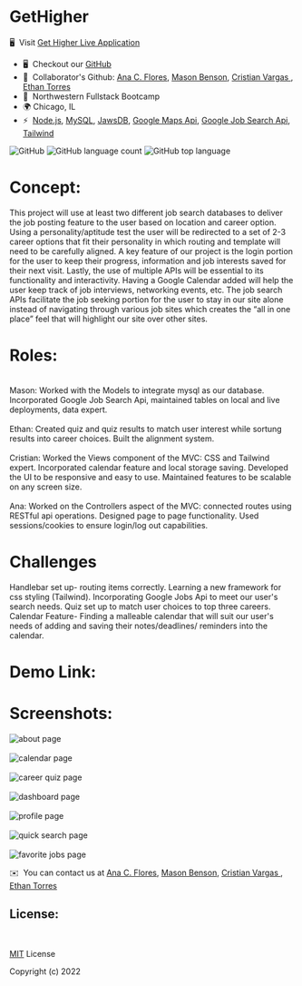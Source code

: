 # GetHigher
 🖥️  Visit  [Get Higher Live Application](https://get-higher.herokuapp.com)
*   🖥️  Checkout our [GitHub](https://github.com/anacecyflores1/GetHigher)
*   🤝  Collaborator's Github: [Ana C. Flores](https://github.com/anacecyflores1), [Mason Benson](https://github.com/mbenson025), [Cristian Vargas ](https://github.com/vcristian1), [Ethan Torres](https://github.com/ethantor12)
*   🧠  Northwestern Fullstack Bootcamp
*   🌍 Chicago, IL
*   ⚡  [Node.js](https://nodejs.org/en/), [MySQL](https://www.mysql.com/), [JawsDB](https://www.jawsdb.com/), [Google Maps Api](https://developers.google.com/maps), [Google Job Search Api](https://rapidapi.com/letscrape-6bRBa3QguO5/api/google-jobs-search/), [Tailwind](https://tailwindcss.com/)


![GitHub](https://img.shields.io/github/license/anacecyflores1/GetHigher)
![GitHub language count](https://img.shields.io/github/languages/count/anacecyflores1/GetHigher)
![GitHub top language](https://img.shields.io/github/languages/top/anacecyflores1/GetHigher)

# Concept:
This project will use at least two different job search databases to deliver the job posting feature to the user based on location and career option. Using a personality/aptitude test the user will be redirected to a set of 2-3 career options that fit their personality in which routing and template will need to be carefully aligned. 
A key feature of our project is the login portion for the user to keep their progress, information and job interests saved for their next visit. Lastly, the use of multiple APIs will be essential to its functionality and interactivity. Having a Google Calendar added will help the user keep track of job interviews, networking events, etc. The job search APIs facilitate the job seeking portion for the user to stay in our site alone instead of navigating through various job sites which creates the “all in one place” feel that will highlight our site over other sites.

# Roles:
<br>
Mason: Worked with the Models to integrate mysql as our database. Incorporated Google Job Search Api, maintained tables on local and live deployments, data expert. 
<br>
<br>
Ethan: Created quiz and quiz results to match user interest while sortung results into career choices. Built the alignment system.
<br>
<br>
Cristian: Worked the Views component of the MVC: CSS and Tailwind expert. Incorporated calendar feature and local storage saving. Developed the UI to be responsive and easy to use. Maintained features to be scalable on any screen size.
<br>
<br>
Ana: Worked on the Controllers aspect of the MVC: connected routes using RESTful api operations. 
Designed page to page functionality. Used sessions/cookies to ensure login/log out capabilities.  


# Challenges
Handlebar set up- routing items correctly.
Learning a new framework for css styling (Tailwind).
Incorporating Google Jobs Api to meet our user's search needs.
Quiz set up to match user choices to top three careers.
Calendar Feature- Finding a malleable calendar that will suit our user's needs of adding and saving their  notes/deadlines/ reminders into the calendar.

# Demo Link:


# Screenshots:

<img src="/public/Assets/about.png" alt="about page" title="About Page">
<br>
<br>
<img src="/public/Assets/calendar.png" alt="calendar page" title="Calendar">
<br>
<br>
<img src="/public/Assets/career_quiz.png" alt="career quiz page" title="Career Quiz">
<br>
<br>
<img src="/public/Assets/dashboard.png" alt="dashboard page" title="Dashboard">
<br>
<br>
<img src="/public/Assets/profile.png" alt="profile page" title="Profile">
<br>
<br>
<img src="/public/Assets/quick_search.png" alt="quick search page" title="Quick Search">
<br>
<br>
<img src="/public/Assets/saved_jobs.png" alt="favorite jobs page" title="Favorites">



✉️  You can contact us at [Ana C. Flores](mailto:anacecyflores1@gmail.com), [Mason Benson](mailto:mbenson025@gmail.com), [Cristian Vargas ](mailto:cristian.v0223@gmail.com), [Ethan Torres](mailto:ethantor12@gmail.com)


## License:

<br>

[MIT](LICENSE) License

Copyright (c) 2022 